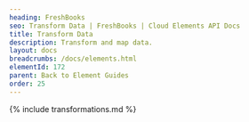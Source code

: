 ```yaml
---
heading: FreshBooks
seo: Transform Data | FreshBooks | Cloud Elements API Docs
title: Transform Data
description: Transform and map data.
layout: docs
breadcrumbs: /docs/elements.html
elementId: 172
parent: Back to Element Guides
order: 25
---
```


{% include transformations.md %}
